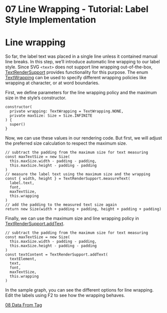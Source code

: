 <!--
 //////////////////////////////////////////////////////////////////////////////
 // @license
 // This file is part of yFiles for HTML 2.6.
 // Use is subject to license terms.
 //
 // Copyright (c) 2000-2023 by yWorks GmbH, Vor dem Kreuzberg 28,
 // 72070 Tuebingen, Germany. All rights reserved.
 //
 //////////////////////////////////////////////////////////////////////////////
-->
# 07 Line Wrapping - Tutorial: Label Style Implementation

# Line wrapping

So far, the label text was placed in a single line unless it contained manual line breaks. In this step, we’ll introduce automatic line wrapping to our label style. Since SVG `<text>` does not support line wrapping out-of-the-box, [TextRenderSupport](https://docs.yworks.com/yfileshtml/#/api/TextRenderSupport) provides functionality for this purpose. The enum [TextWrapping](https://docs.yworks.com/yfileshtml/#/api/TextWrapping) can be used to specify different wrapping policies like wrapping at character, or at word boundaries.

First, we define parameters for the line wrapping policy and the maximum size in the style’s constructor.

```
constructor(
  private wrapping: TextWrapping = TextWrapping.NONE,
  private maxSize: Size = Size.INFINITE
) {
  super()
}
```

Now, we can use these values in our rendering code. But first, we will adjust the preferred size calculation to respect the maximum size.

```
// subtract the padding from the maximum size for text measuring
const maxTextSize = new Size(
  this.maxSize.width - padding - padding,
  this.maxSize.height - padding - padding
)
// measure the label text using the maximum size and the wrapping
const { width, height } = TextRenderSupport.measureText(
  label.text,
  font,
  maxTextSize,
  this.wrapping
)
// add the padding to the measured text size again
return new Size(width + padding + padding, height + padding + padding)
```

Finally, we can use the maximum size and line wrapping policy in [TextRenderSupport.addText](https://docs.yworks.com/yfileshtml/#/api/TextRenderSupport#TextRenderSupport-method-addText).

```
// subtract the padding from the maximum size for text measuring
const maxTextSize = new Size(
  this.maxSize.width - padding - padding,
  this.maxSize.height - padding - padding
)
const textContent = TextRenderSupport.addText(
  textElement,
  text,
  font,
  maxTextSize,
  this.wrapping
)
```

In the sample graph, you can see the different options for line wrapping. Edit the labels using F2 to see how the wrapping behaves.

[08 Data From Tag](../../tutorial-style-implementation-label/08-data-from-tag/)
